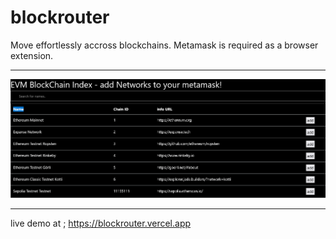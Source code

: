 # blockrouter

Move effortlessly accross blockchains.
Metamask is required as a browser extension.
***********************************************************************************************************
![blok](block-router.png)
***********************************************************************************************************

live demo at ; https://blockrouter.vercel.app
